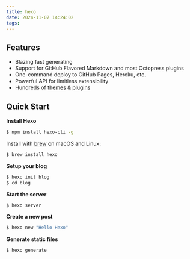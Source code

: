 ```yaml
---
title: hexo
date: 2024-11-07 14:24:02
tags:
---
```


## Features

- Blazing fast generating
- Support for GitHub Flavored Markdown and most Octopress plugins
- One-command deploy to GitHub Pages, Heroku, etc.
- Powerful API for limitless extensibility
- Hundreds of [themes](https://hexo.io/themes/) & [plugins](https://hexo.io/plugins/)

## Quick Start

**Install Hexo**

```bash
$ npm install hexo-cli -g
```

Install with [brew](https://brew.sh/) on macOS and Linux:

```bash
$ brew install hexo
```

**Setup your blog**

```bash
$ hexo init blog
$ cd blog
```

**Start the server**

```bash
$ hexo server
```

**Create a new post**

```bash
$ hexo new "Hello Hexo"
```

**Generate static files**

```bash
$ hexo generate
```
